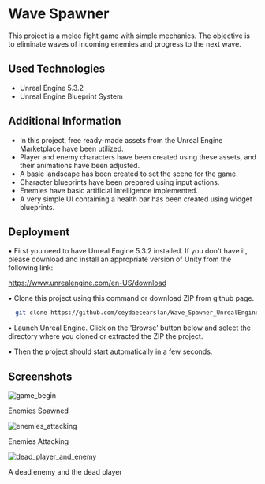 
# Wave Spawner 

This project is a melee fight game with simple mechanics. The objective is to eliminate waves of incoming enemies and progress to the next wave.

## Used Technologies

 - Unreal Engine 5.3.2
 - Unreal Engine Blueprint System

## Additional Information

- In this project, free ready-made assets from the Unreal Engine Marketplace have been utilized. 
- Player and enemy characters have been created using these assets, and their animations have been adjusted. 
 - A basic landscape has been created to set the scene for the game. 
 - Character blueprints have been prepared using input actions. 
 - Enemies have basic artificial intelligence implemented. 
 - A very simple UI containing a health bar has been created using widget blueprints.

## Deployment

• First you need to have Unreal Engine 5.3.2 installed. If you don't have it, please download and install an appropriate version of Unity from the following link: 

https://www.unrealengine.com/en-US/download

• Clone this project using this command or download ZIP from github page.

```bash
  git clone https://github.com/ceydaecearslan/Wave_Spawner_UnrealEngine.git
```

• Launch Unreal Engine. Click on the 'Browse' button below and select the directory where you cloned or extracted the ZIP the project.

• Then the project should start automatically in a few seconds.
## Screenshots

![game_begin](https://github.com/ceydaecearslan/Wave_Spawner_Unreal_engine/blob/master/game_begin.png)

Enemies Spawned

![enemies_attacking](https://github.com/ceydaecearslan/Wave_Spawner_Unreal_engine/blob/master/enemies_attacking.png)

Enemies Attacking

![dead_player_and_enemy](https://github.com/ceydaecearslan/Wave_Spawner_Unreal_engine/blob/master/dead_player_and_enemy.png)

A dead enemy and the dead player
